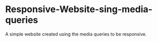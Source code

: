 # Responsive-Website-sing-media-queries
A simple website created using the media queries to be responsive.
